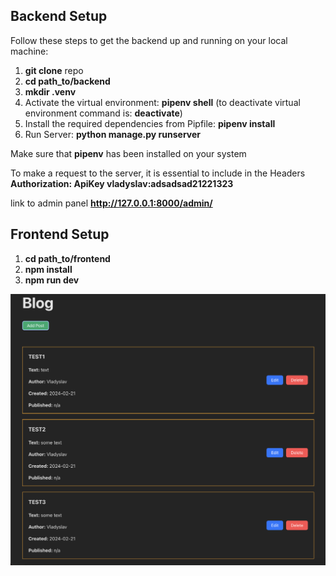 ## Backend Setup

Follow these steps to get the backend up and running on your local machine:

1. **git clone** repo
2. **cd path_to/backend**
3. **mkdir .venv**
4. Activate the virtual environment:
   **pipenv shell** (to deactivate virtual environment command is: **deactivate**)
5. Install the required dependencies from Pipfile:
   **pipenv install**
6. Run Server:
   **python manage.py runserver**

Make sure that **pipenv** has been installed on your system

To make a request to the server, it is essential to include in the Headers
**Authorization: ApiKey vladyslav:adsadsad21221323**

link to admin panel **<http://127.0.0.1:8000/admin/>**

## Frontend Setup

1. **cd path_to/frontend**
2. **npm install**
3. **npm run dev**

![project image](./assets/project1.png)
